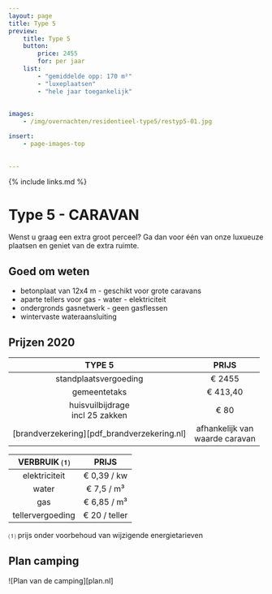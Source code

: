 ```yaml
---
layout: page
title: Type 5
preview: 
    title: Type 5
    button:
        price: 2455
        for: per jaar
    list:
        - "gemiddelde opp: 170 m²"
        - "luxeplaatsen"
        - "hele jaar toegankelijk"
        
        
images:
    - /img/overnachten/residentieel-type5/restyp5-01.jpg

insert:
    - page-images-top
    
    
---
```


{% include links.md %}

# Type 5 - CARAVAN

Wenst u graag een extra groot perceel? Ga dan voor één van onze luxueuze plaatsen en geniet van de extra ruimte.

## Goed om weten

- betonplaat van 12x4 m - geschikt voor grote caravans
- aparte tellers voor gas - water - elektriciteit
- ondergronds gasnetwerk - geen gasflessen
- wintervaste wateraansluiting


## Prijzen 2020

TYPE 5                |PRIJS           |
:--------------------:|:--------------:|
standplaatsvergoeding |€ 2455              
gemeentetaks          |€ 413,40
huisvuilbijdrage<br>incl 25 zakken<br> | € 80   
[brandverzekering][pdf_brandverzekering.nl]     |afhankelijk van <br>waarde caravan

VERBRUIK ⑴           |PRIJS          |
:--------------------:|:-------------:|
elektriciteit         | € 0,39 / kw        
water                 | € 7,5 / m³  
gas                   | € 6,85 / m³       
tellervergoeding      | € 20 / teller

⑴ prijs onder voorbehoud van wijzigende energietarieven

## Plan camping

![Plan van de camping][plan.nl]
